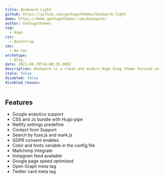 ```yaml
---
title: Bookworm Light
github: https://github.com/gethugothemes/bookworm-light
demo: https://demo.gethugothemes.com/bookworm/
author: Gethugothemes
ssg:
  - Hugo
css:
  - Bootstrap
cms:
  - No Cms
archetype:
  - Blog
date: 2021-08-29T16:08:35.000Z
description: Bookworm is a clean and modern Hugo blog theme focused on high speed and support multiple authors.
stale: false
disabled: false
disabled_reason:
---
```


## Features
* Google analytics support
* CSS and Js bundle with Hugo pipe
* Netlify settings predefine
* Contact form Support
* Search by fuse.js and mark.js
* GDPR consent enables
* Color and fonts variable in the config file
* Mailchimp integrate
* Instagram feed available
* Google page speed optimized
* Open Graph meta tag
* Twitter card meta tag